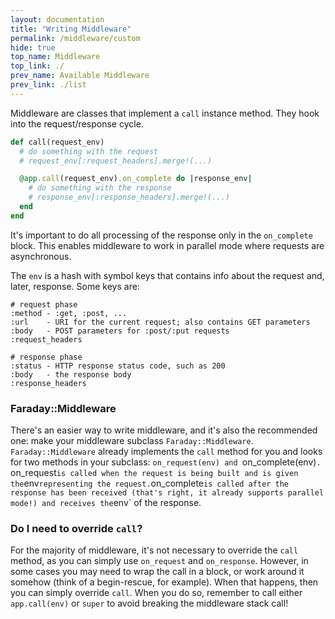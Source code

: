 ```yaml
---
layout: documentation
title: "Writing Middleware"
permalink: /middleware/custom
hide: true
top_name: Middleware
top_link: ./
prev_name: Available Middleware
prev_link: ./list
---
```


Middleware are classes that implement a `call` instance method. They hook into the request/response cycle.

```ruby
def call(request_env)
  # do something with the request
  # request_env[:request_headers].merge!(...)

  @app.call(request_env).on_complete do |response_env|
    # do something with the response
    # response_env[:response_headers].merge!(...)
  end
end
```

It's important to do all processing of the response only in the `on_complete`
block. This enables middleware to work in parallel mode where requests are
asynchronous.

The `env` is a hash with symbol keys that contains info about the request and,
later, response. Some keys are:

```
# request phase
:method - :get, :post, ...
:url    - URI for the current request; also contains GET parameters
:body   - POST parameters for :post/:put requests
:request_headers

# response phase
:status - HTTP response status code, such as 200
:body   - the response body
:response_headers
```

### Faraday::Middleware

There's an easier way to write middleware, and it's also the recommended one: make your middleware subclass `Faraday::Middleware`.
`Faraday::Middleware` already implements the `call` method for you and looks for two methods in your subclass: `on_request(env) and `on_complete(env)`.
`on_request` is called when the request is being built and is given the `env` representing the request.
`on_complete` is called after the response has been received (that's right, it already supports parallel mode!) and receives the `env` of the response.

### Do I need to override `call`?

For the majority of middleware, it's not necessary to override the `call` method, as you can simply use `on_request` and `on_response`.
However, in some cases you may need to wrap the call in a block, or work around it somehow (think of a begin-rescue, for example).
When that happens, then you can simply override `call`. When you do so, remember to call either `app.call(env)` or `super` to avoid breaking the middleware stack call!

